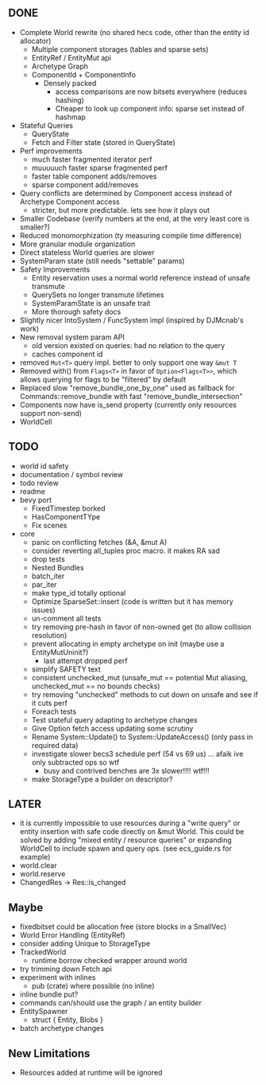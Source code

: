 ## DONE

* Complete World rewrite (no shared hecs code, other than the entity id allocator)
    * Multiple component storages (tables and sparse sets)
    * EntityRef / EntityMut api
    * Archetype Graph
    * ComponentId + ComponentInfo
        * Densely packed
            * access comparisons are now bitsets everywhere (reduces hashing)
            * Cheaper to look up component info: sparse set instead of hashmap
* Stateful Queries
    * QueryState
    * Fetch and Filter state (stored in QueryState)
* Perf improvements
    * much faster fragmented iterator perf
    * muuuuuch faster sparse fragmented perf
    * faster table component adds/removes
    * sparse component add/removes 
* Query conflicts are determined by Component access instead of Archetype Component access
    * stricter, but more predictable. lets see how it plays out
* Smaller Codebase (verify numbers at the end, at the very least core is smaller?)
* Reduced monomorphization (ty measuring compile time difference)
* More granular module organization
* Direct stateless World queries are slower
* SystemParam state (still needs "settable" params)
* Safety Improvements
    * Entity reservation uses a normal world reference instead of unsafe transmute
    * QuerySets no longer transmute lifetimes
    * SystemParamState is an unsafe trait
    * More thorough safety docs
* Slightly nicer IntoSystem / FuncSystem impl (inspired by DJMcnab's work)
* New removal system param API
    * old version existed on queries: had no relation to the query
    * caches component id
* removed `Mut<T>` query impl. better to only support one way `&mut T` 
* Removed with() from `Flags<T>` in favor of `Option<Flags<T>>`, which allows querying for flags to be "filtered" by default 
* Replaced slow "remove_bundle_one_by_one" used as fallback for Commands::remove_bundle with fast "remove_bundle_intersection"
* Components now have is_send property (currently only resources support non-send)
* WorldCell

## TODO
* world id safety
* documentation / symbol review
* todo review
* readme
* bevy port
    * FixedTimestep borked
    * HasComponentTYpe
    * Fix scenes
* core
    * panic on conflicting fetches (&A, &mut A)
    * consider reverting all_tuples proc macro. it makes RA sad
    * drop tests
    * Nested Bundles 
    * batch_iter
    * par_iter
    * make type_id totally optional
    * Optimize SparseSet::insert (code is written but it has memory issues)
    * un-comment all tests
    * try removing pre-hash in favor of non-owned get (to allow collision resolution)
    * prevent allocating in empty archetype on init (maybe use a EntityMutUninit?)
        * last attempt dropped perf
    * simplify SAFETY text
    * consistent unchecked_mut (unsafe_mut == potential Mut aliasing, unchecked_mut == no bounds checks)
    * try removing "unchecked" methods to cut down on unsafe and see if it cuts perf 
    * Foreach tests
    * Test stateful query adapting to archetype changes
    * Give Option fetch access updating some scrutiny
    * Rename System::Update() to System::UpdateAccess() (only pass in required data)
    * investigate slower becs3 schedule perf (54 vs 69 us) ... afaik ive only subtracted ops so wtf
        * busy and contrived benches are 3x slower!!!! wtf!!!
    * make StorageType a builder on descriptor?

## LATER

* it is currently impossible to use resources during a "write query" or entity insertion with safe code directly on &mut World. This could be solved by adding "mixed entity / resource queries" or expanding WorldCell to include spawn and query ops. (see ecs_guide.rs for example)
* world.clear
* world.reserve
* ChangedRes -> Res::is_changed

## Maybe
* fixedbitset could be allocation free (store blocks in a SmallVec)
* World Error Handling (EntityRef)
* consider adding Unique to StorageType
* TrackedWorld
    * runtime borrow checked wrapper around world
* try trimming down Fetch api
* experiment with inlines
    * pub (crate) where possible (no inline)
* inline bundle put?
* commands can/should use the graph / an entity builder
* EntitySpawner
    * struct { Entity, Blobs }
* batch archetype changes

## New Limitations

* Resources added at runtime will be ignored
